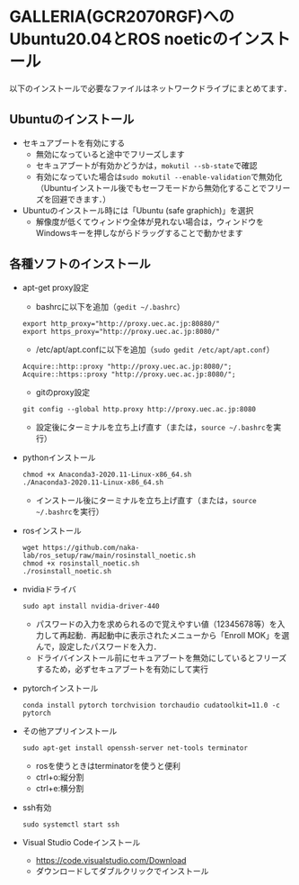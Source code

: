 # GALLERIA(GCR2070RGF)へのUbuntu20.04とROS noeticのインストール
以下のインストールで必要なファイルはネットワークドライブにまとめてます．

## Ubuntuのインストール
- セキュアブートを有効にする
  - 無効になっていると途中でフリーズします
  - セキュアブートが有効かどうかは，`mokutil --sb-state`で確認
  - 有効になっていた場合は`sudo mokutil --enable-validation`で無効化
  （Ubuntuインストール後でもセーフモードから無効化することでフリーズを回避できます．）
- Ubuntuのインストール時には「Ubuntu (safe graphich)」を選択
	- 解像度が低くてウィンドウ全体が見れない場合は，ウィンドウをWindowsキーを押しながらドラッグすることで動かせます

## 各種ソフトのインストール
- apt-get proxy設定
  - bashrcに以下を追加（`gedit ~/.bashrc`）
  ```
  export http_proxy="http://proxy.uec.ac.jp:80880/"
  export https_proxy="http://proxy.uec.ac.jp:8080/"
  ```
  - /etc/apt/apt.confに以下を追加（`sudo gedit /etc/apt/apt.conf`）
  ```
  Acquire::http::proxy "http://proxy.uec.ac.jp:8080/";
  Acquire::https::proxy "http://proxy.uec.ac.jp:8080/";
  ```
  - gitのproxy設定
  ```
  git config --global http.proxy http://proxy.uec.ac.jp:8080
  ```
  - 設定後にターミナルを立ち上げ直す（または，`source ~/.bashrc`を実行）
- pythonインストール
  ```
  chmod +x Anaconda3-2020.11-Linux-x86_64.sh
  ./Anaconda3-2020.11-Linux-x86_64.sh
  ```
  - インストール後にターミナルを立ち上げ直す（または，`source ~/.bashrc`を実行）
  
- rosインストール
  ```
  wget https://github.com/naka-lab/ros_setup/raw/main/rosinstall_noetic.sh
  chmod +x rosinstall_noetic.sh 
  ./rosinstall_noetic.sh
  ```
  
- nvidiaドライバ
  ```
  sudo apt install nvidia-driver-440
  ```
	- パスワードの入力を求められるので覚えやすい値（12345678等）を入力して再起動．再起動中に表示されたメニューから「Enroll MOK」を選んで，設定したパスワードを入力．
	- ドライバインストール前にセキュアブートを無効にしているとフリーズするため，必ずセキュアブートを有効にして実行
  
- pytorchインストール
  ```
  conda install pytorch torchvision torchaudio cudatoolkit=11.0 -c pytorch
  ```
  
- その他アプリインストール
  ```
  sudo apt-get install openssh-server net-tools terminator
  ```
	- rosを使うときはterminatorを使うと便利
    - ctrl+o:縦分割
    - ctrl+e:横分割
  
- ssh有効
  ```
  sudo systemctl start ssh
  ```

- Visual Studio Codeインストール
	- https://code.visualstudio.com/Download
	- ダウンロードしてダブルクリックでインストール
